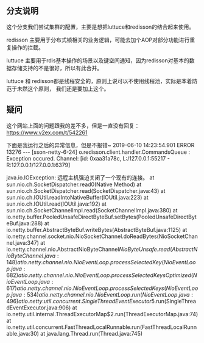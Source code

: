 ## 分支说明
这个分支我们尝试集群的配置，主要是想把luttuce和redisson的结合起来使用。

redisson 主要用于分布式锁相关的业务逻辑，可能去加个AOP对部分功能进行重复操作的拦截。

luttuce 主要用于rdis基本操作的场景以及键空间通知，因为redisson对基本的数据存储支持的不是很好，所以有此合并。

luttuce 和 redisson都是线程安全的，原则上说可以不使用线程池，实际是本着防范于未然这个原则，
我们还是要加上这个。


## 疑问
这个网站上面的问题跟我的差不多，但是一直没有回复：
https://www.v2ex.com/t/542261

下面是我运行之后的异常信息，但是不报错~
2019-06-10 14:23:54.901 ERROR 13276 --- [sson-netty-6-24] o.redisson.client.handler.CommandsQueue  : Exception occured. Channel: [id: 0xaa31a78c, L:/127.0.0.1:55217 - R:127.0.0.1/127.0.0.1:6379]

java.io.IOException: 远程主机强迫关闭了一个现有的连接。
	at sun.nio.ch.SocketDispatcher.read0(Native Method)
	at sun.nio.ch.SocketDispatcher.read(SocketDispatcher.java:43)
	at sun.nio.ch.IOUtil.readIntoNativeBuffer(IOUtil.java:223)
	at sun.nio.ch.IOUtil.read(IOUtil.java:192)
	at sun.nio.ch.SocketChannelImpl.read(SocketChannelImpl.java:380)
	at io.netty.buffer.PooledUnsafeDirectByteBuf.setBytes(PooledUnsafeDirectByteBuf.java:288)
	at io.netty.buffer.AbstractByteBuf.writeBytes(AbstractByteBuf.java:1125)
	at io.netty.channel.socket.nio.NioSocketChannel.doReadBytes(NioSocketChannel.java:347)
	at io.netty.channel.nio.AbstractNioByteChannel$NioByteUnsafe.read(AbstractNioByteChannel.java:148)
	at io.netty.channel.nio.NioEventLoop.processSelectedKey(NioEventLoop.java:682)
	at io.netty.channel.nio.NioEventLoop.processSelectedKeysOptimized(NioEventLoop.java:617)
	at io.netty.channel.nio.NioEventLoop.processSelectedKeys(NioEventLoop.java:534)
	at io.netty.channel.nio.NioEventLoop.run(NioEventLoop.java:496)
	at io.netty.util.concurrent.SingleThreadEventExecutor$5.run(SingleThreadEventExecutor.java:906)
	at io.netty.util.internal.ThreadExecutorMap$2.run(ThreadExecutorMap.java:74)
	at io.netty.util.concurrent.FastThreadLocalRunnable.run(FastThreadLocalRunnable.java:30)
	at java.lang.Thread.run(Thread.java:745)
